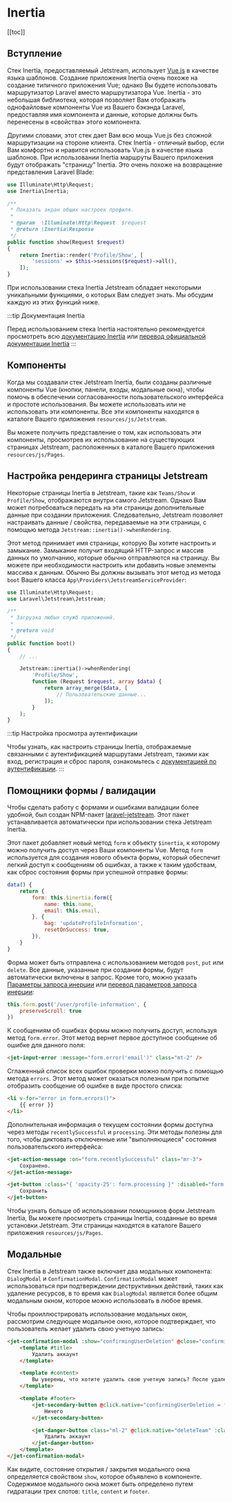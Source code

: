 # Inertia

[[toc]]

## Вступление

Стек Inertia, предоставляемый Jetstream, использует [Vue.js](https://vuejs.org) в качестве языка шаблонов. Создание приложения Inertia очень похоже на создание типичного приложения Vue; однако Вы будете использовать маршрутизатор Laravel вместо маршрутизатора Vue. Inertia - это небольшая библиотека, которая позволяет Вам отображать однофайловые компоненты Vue из Вашего бэкэнда Laravel, предоставляя имя компонента и данные, которые должны быть перенесены в «свойства» этого компонента.

Другими словами, этот стек дает Вам всю мощь Vue.js без сложной маршрутизации на стороне клиента. Стек Inertia - отличный выбор, если Вам комфортно и нравится использовать Vue.js в качестве языка шаблонов. При использовании Inertia маршруты Вашего приложения будут отображать "страницу" Inertia. Это очень похоже на возвращение представления Laravel Blade:

```php
use Illuminate\Http\Request;
use Inertia\Inertia;

/**
 * Показать экран общих настроек профиля.
 *
 * @param  \Illuminate\Http\Request  $request
 * @return \Inertia\Response
 */
public function show(Request $request)
{
    return Inertia::render('Profile/Show', [
        'sessions' => $this->sessions($request)->all(),
    ]);
}
```

При использовании стека Inertia Jetstream обладает некоторыми уникальными функциями, о которых Вам следует знать. Мы обсудим каждую из этих функций ниже.

:::tip Документация Inertia

Перед использованием стека Inertia настоятельно рекомендуется просмотреть всю [документацию Inertia](https://inertiajs.com) или [перевод официальной документации Inertia](https://inertiajs.ru)
:::

## Компоненты

Когда мы создавали стек Jetstream Inertia, были созданы различные компоненты Vue (кнопки, панели, входы, модальные окна), чтобы помочь в обеспечении согласованности пользовательского интерфейса и простоте использования. Вы можете использовать или не использовать эти компоненты. Все эти компоненты находятся в каталоге Вашего приложения `resources/js/Jetstream`.

Вы можете получить представление о том, как использовать эти компоненты, просмотрев их использование на существующих страницах Jetstream, расположенных в каталоге Вашего приложения `resources/js/Pages`.

## Настройка рендеринга страницы Jetstream

Некоторые страницы Inertia в Jetstream, такие как `Teams/Show` и `Profile/Show`, отображаются внутри самого Jetstream. Однако Вам может потребоваться передать на эти страницы дополнительные данные при создании приложения. Следовательно, Jetstream позволяет настраивать данные / свойства, передаваемые на эти страницы, с помощью метода `Jetstream::inertia()->whenRendering`.

Этот метод принимает имя страницы, которую Вы хотите настроить и замыкание. Замыкание получит входящий HTTP-запрос и массив данных по умолчанию, которые обычно отправляются на страницу. Вы можете при необходимости настроить или добавить новые элементы массива к данным. Обычно Вы должны вызывать этот метод из метода `boot` Вашего класса `App\Providers\JetstreamServiceProvider`:

```php
use Illuminate\Http\Request;
use Laravel\Jetstream\Jetstream;

/**
 * Загрузка любых служб приложений.
 *
 * @return void
 */
public function boot()
{
    // ...

    Jetstream::inertia()->whenRendering(
        'Profile/Show',
        function (Request $request, array $data) {
            return array_merge($data, [
                // Пользовательские данные...
            ]);
        }
    );
}
```

:::tip Настройка просмотра аутентификации

Чтобы узнать, как настроить страницы Inertia, отображаемые связанными с аутентификацией маршрутами Jetstream, такими как вход, регистрация и сброс пароля, ознакомьтесь с [документацией по аутентификации](./../features/authentication.md#customizing-inertia-authentication-views).
:::

## Помощники формы / валидации

Чтобы сделать работу с формами и ошибками валидации более удобной, был создан NPM-пакет [laravel-jetstream](https://github.com/laravel/jetstream-js). Этот пакет устанавливается автоматически при использовании стека Jetstream Inertia.

Этот пакет добавляет новый метод `form` к объекту `$inertia`, к которому можно получить доступ через Ваши компоненты Vue. Метод `form` используется для создания нового объекта формы, который обеспечит легкий доступ к сообщениям об ошибках, а также к таким удобствам, как сброс состояния формы при успешной отправке формы:

```js
data() {
    return {
        form: this.$inertia.form({
            name: this.name,
            email: this.email,
        }, {
            bag: 'updateProfileInformation',
            resetOnSuccess: true,
        }),
    }
}
```

Форма может быть отправлена с использованием методов `post`, `put` или `delete`. Все данные, указанные при создании формы, будут автоматически включены в запрос. Кроме того, можно указать [Параметры запроса инерции](https://inertiajs.com/requests) или [перевод параметров запроса инерции](https://inertiajs.ru/requests):

```js
this.form.post('/user/profile-information', {
    preserveScroll: true
})
```

К сообщениям об ошибках формы можно получить доступ, используя метод `form.error`. Этот метод вернет первое доступное сообщение об ошибке для данного поля:

```html
<jet-input-error :message="form.error('email')" class="mt-2" />
```

Сглаженный список всех ошибок проверки можно получить с помощью метода `errors`. Этот метод может оказаться полезным при попытке отобразить сообщение об ошибке в виде простого списка:

```html
<li v-for="error in form.errors()">
    {{ error }}
</li>
```

Дополнительная информация о текущем состоянии формы доступна через методы `recentlySuccessful` и `processing`. Эти методы полезны для того, чтобы диктовать отключенные или "выполняющиеся" состояния пользовательского интерфейса:

```html
<jet-action-message :on="form.recentlySuccessful" class="mr-3">
    Сохранено.
</jet-action-message>

<jet-button :class="{ 'opacity-25': form.processing }" :disabled="form.processing">
    Сохранить
</jet-button>
```

Чтобы узнать больше об использовании помощников форм Jetstream Inertia, Вы можете просмотреть страницы Inertia, созданные во время установки Jetstream. Эти страницы находятся в каталоге Вашего приложения `resources/js/Pages`.

## Модальные

Стек Inertia в Jetstream также включает два модальных компонента: `DialogModal` и `ConfirmationModal`. `ConfirmationModal` может использоваться при подтверждении деструктивных действий, таких как удаление ресурсов, в то время как `DialogModal` является более общим модальным окном, которое можно использовать в любое время.

Чтобы проиллюстрировать использование модальных окон, рассмотрим следующее модальное окно, которое подтверждает, что пользователь желает удалить свою учетную запись:

```html
<jet-confirmation-modal :show="confirmingUserDeletion" @close="confirmingUserDeletion = false">
    <template #title>
        Удалить аккаунт
    </template>

    <template #content>
        Вы уверены, что хотите удалить свою учетную запись? После удаления Вашей учетной записи все ее ресурсы и данные будут удалены без возможности восстановления.
    </template>

    <template #footer>
        <jet-secondary-button @click.native="confirmingUserDeletion = false">
            Ничего
        </jet-secondary-button>

        <jet-danger-button class="ml-2" @click.native="deleteTeam" :class="{ 'opacity-25': form.processing }" :disabled="form.processing">
            Удалить аккаунт
        </jet-danger-button>
    </template>
</jet-confirmation-modal>
```

Как видите, состояние открытия / закрытия модального окна определяется свойством `show`, которое объявлено в компоненте. Содержимое модального окна может быть определено путем гидратации трех слотов: `title`, `content` и `footer`.
